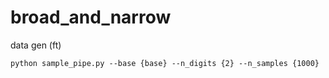 # broad_and_narrow


data gen (ft)
```
python sample_pipe.py --base {base} --n_digits {2} --n_samples {1000}
```
